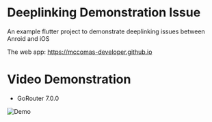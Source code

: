 # Deeplinking Demonstration Issue

An example flutter project to demonstrate deeplinking issues between Anroid and iOS

The web app: https://mccomas-developer.github.io

# Video Demonstration
* GoRouter 7.0.0

![Demo](https://github.com/McComas-Developer/McComas-Developer.github.io/assets/55296063/8f586d2b-d032-498a-8236-251600300538)


